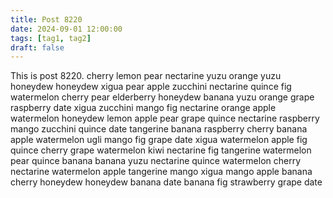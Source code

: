 ```yaml
---
title: Post 8220
date: 2024-09-01 12:00:00
tags: [tag1, tag2]
draft: false
---
```

This is post 8220.
cherry
lemon
pear
nectarine
yuzu
orange
yuzu
honeydew
honeydew
xigua
pear
apple
zucchini
nectarine
quince
fig
watermelon
cherry
pear
elderberry
honeydew
banana
yuzu
orange
grape
raspberry
date
xigua
zucchini
mango
fig
nectarine
orange
apple
watermelon
honeydew
lemon
apple
pear
grape
quince
nectarine
raspberry
mango
zucchini
quince
date
tangerine
banana
raspberry
cherry
banana
apple
watermelon
ugli
mango
fig
grape
date
xigua
watermelon
apple
fig
quince
cherry
grape
watermelon
kiwi
nectarine
fig
tangerine
watermelon
pear
quince
banana
banana
yuzu
nectarine
quince
watermelon
cherry
nectarine
watermelon
apple
tangerine
mango
xigua
mango
apple
banana
cherry
honeydew
honeydew
banana
date
banana
fig
strawberry
grape
date
